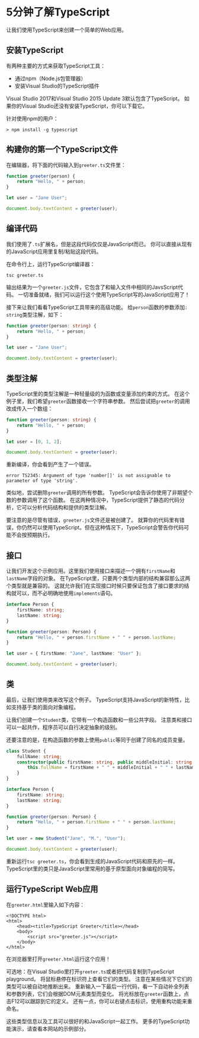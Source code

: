 # 5分钟了解TypeScript

让我们使用TypeScript来创建一个简单的Web应用。

## 安装TypeScript

有两种主要的方式来获取TypeScript工具：

* 通过npm（Node.js包管理器）
* 安装Visual Studio的TypeScript插件

Visual Studio 2017和Visual Studio 2015 Update 3默认包含了TypeScript。 如果你的Visual Studio还没有安装TypeScript，你可以下载它。

针对使用npm的用户：

```text
> npm install -g typescript
```

## 构建你的第一个TypeScript文件

在编辑器，将下面的代码输入到`greeter.ts`文件里：

```typescript
function greeter(person) {
    return "Hello, " + person;
}

let user = "Jane User";

document.body.textContent = greeter(user);
```

## 编译代码

我们使用了`.ts`扩展名，但是这段代码仅仅是JavaScript而已。 你可以直接从现有的JavaScript应用里复制/粘贴这段代码。

在命令行上，运行TypeScript编译器：

```text
tsc greeter.ts
```

输出结果为一个`greeter.js`文件，它包含了和输入文件中相同的JavsScript代码。 一切准备就绪，我们可以运行这个使用TypeScript写的JavaScript应用了！

接下来让我们看看TypeScript工具带来的高级功能。 给`person`函数的参数添加`: string`类型注解，如下：

```typescript
function greeter(person: string) {
    return "Hello, " + person;
}

let user = "Jane User";

document.body.textContent = greeter(user);
```

## 类型注解

TypeScript里的类型注解是一种轻量级的为函数或变量添加约束的方式。 在这个例子里，我们希望`greeter`函数接收一个字符串参数。 然后尝试把`greeter`的调用改成传入一个数组：

```typescript
function greeter(person: string) {
    return "Hello, " + person;
}

let user = [0, 1, 2];

document.body.textContent = greeter(user);
```

重新编译，你会看到产生了一个错误。

```text
error TS2345: Argument of type 'number[]' is not assignable to parameter of type 'string'.
```

类似地，尝试删除`greeter`调用的所有参数。 TypeScript会告诉你使用了非期望个数的参数调用了这个函数。 在这两种情况中，TypeScript提供了静态的代码分析，它可以分析代码结构和提供的类型注解。

要注意的是尽管有错误，`greeter.js`文件还是被创建了。 就算你的代码里有错误，你仍然可以使用TypeScript。但在这种情况下，TypeScript会警告你代码可能不会按预期执行。

## 接口

让我们开发这个示例应用。这里我们使用接口来描述一个拥有`firstName`和`lastName`字段的对象。 在TypeScript里，只要两个类型内部的结构兼容那么这两个类型就是兼容的。 这就允许我们在实现接口时候只要保证包含了接口要求的结构就可以，而不必明确地使用`implements`语句。

```typescript
interface Person {
    firstName: string;
    lastName: string;
}

function greeter(person: Person) {
    return "Hello, " + person.firstName + " " + person.lastName;
}

let user = { firstName: "Jane", lastName: "User" };

document.body.textContent = greeter(user);
```

## 类

最后，让我们使用类来改写这个例子。 TypeScript支持JavaScript的新特性，比如支持基于类的面向对象编程。

让我们创建一个`Student`类，它带有一个构造函数和一些公共字段。 注意类和接口可以一起共作，程序员可以自行决定抽象的级别。

还要注意的是，在构造函数的参数上使用`public`等同于创建了同名的成员变量。

```typescript
class Student {
    fullName: string;
    constructor(public firstName: string, public middleInitial: string, public lastName: string) {
        this.fullName = firstName + " " + middleInitial + " " + lastName;
    }
}

interface Person {
    firstName: string;
    lastName: string;
}

function greeter(person: Person) {
    return "Hello, " + person.firstName + " " + person.lastName;
}

let user = new Student("Jane", "M.", "User");

document.body.textContent = greeter(user);
```

重新运行`tsc greeter.ts`，你会看到生成的JavaScript代码和原先的一样。 TypeScript里的类只是JavaScript里常用的基于原型面向对象编程的简写。

## 运行TypeScript Web应用

在`greeter.html`里输入如下内容：

```markup
<!DOCTYPE html>
<html>
    <head><title>TypeScript Greeter</title></head>
    <body>
        <script src="greeter.js"></script>
    </body>
</html>
```

在浏览器里打开`greeter.html`运行这个应用！

可选地：在Visual Studio里打开`greeter.ts`或者把代码复制到TypeScript playground。 将鼠标悬停在标识符上查看它们的类型。 注意在某些情况下它们的类型可以被自动地推断出来。 重新输入一下最后一行代码，看一下自动补全列表和参数列表，它们会根据DOM元素类型而变化。 将光标放在`greeter`函数上，点击F12可以跟踪到它的定义。 还有一点，你可以右键点击标识，使用重构功能来重命名。

这些类型信息以及工具可以很好的和JavaScript一起工作。 更多的TypeScript功能演示，请查看本网站的示例部分。

